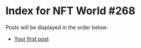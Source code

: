 # Index for NFT World #268
Posts will be displayed in the order below:

- [Your first post](./001-first.md)

